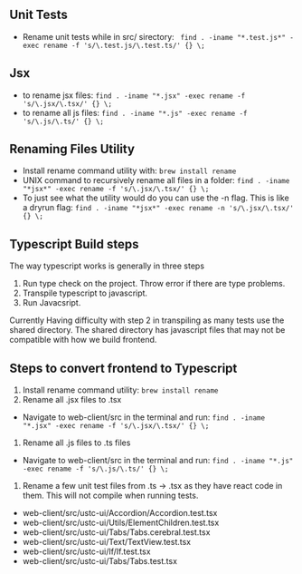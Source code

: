 

## Unit Tests
- Rename unit tests while in src/ sirectory: ``` find . -iname "*.test.js*" -exec rename -f 's/\.test.js/\.test.ts/' {} \;```

## Jsx 
- to rename jsx files: ``` find . -iname "*.jsx" -exec rename -f 's/\.jsx/\.tsx/' {} \; ```
- to rename all js files: ```find . -iname "*.js" -exec rename -f 's/\.js/\.ts/' {} \;```

## Renaming Files Utility
- Install rename command utility with: ```brew install rename```
- UNIX command to recursively rename all files in a folder:
``` find . -iname "*jsx*" -exec rename -f 's/\.jsx/\.tsx/' {} \; ```
- To just see what the utility would do you can use the -n flag. This is like a dryrun flag: 
``` find . -iname "*jsx*" -exec rename -n 's/\.jsx/\.tsx/' {} \; ```



## Typescript Build steps
The way typescript works is generally in three steps
1. Run type check on the project. Throw error if there are type problems.
1. Transpile typescript to javascript.
1. Run Javacsript.

Currently Having difficulty with step 2 in transpiling as many tests use the shared directory. The shared directory has javascript files that may not be compatible with how we build frontend.


## Steps to convert frontend to Typescript
1. Install rename command utility: ```brew install rename```
1. Rename all .jsx files to .tsx 
  - Navigate to web-client/src in the terminal and run: ``` find . -iname "*.jsx" -exec rename -f 's/\.jsx/\.tsx/' {} \; ```
1. Rename all .js files to .ts files
  - Navigate to web-client/src in the terminal and run: ```find . -iname "*.js" -exec rename -f 's/\.js/\.ts/' {} \;```
1. Rename a few unit test files from .ts -> .tsx as they have react code in them. This will not compile when running tests.
  - web-client/src/ustc-ui/Accordion/Accordion.test.tsx
  - web-client/src/ustc-ui/Utils/ElementChildren.test.tsx
  - web-client/src/ustc-ui/Tabs/Tabs.cerebral.test.tsx
  - web-client/src/ustc-ui/Text/TextView.test.tsx
  - web-client/src/ustc-ui/If/If.test.tsx
  - web-client/src/ustc-ui/Tabs/Tabs.test.tsx